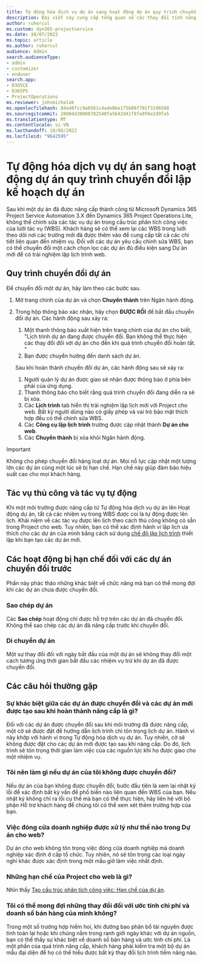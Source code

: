 ```yaml
---
title: Tự động hóa dịch vụ dự án sang hoạt động dự án quy trình chuyển đổi lập kế hoạch dự án
description: Bài viết này cung cấp tổng quan về các thay đổi tính năng đối với Microsoft Dynamics 365 Project Service Automation đến Dynamics 365 Project Operations.
author: ruhercul
ms.custom: dyn365-projectservice
ms.date: 10/07/2022
ms.topic: article
ms.author: ruhercul
audience: Admin
search.audienceType:
- admin
- customizer
- enduser
search.app:
- D365CE
- D365PS
- ProjectOperations
ms.reviewer: johnmichalak
ms.openlocfilehash: 84a40fcc9a8561c4ade0be175b08f701f3196508
ms.sourcegitcommit: 28004d38800782540fa5642d41f8fe0f6e2d9fa5
ms.translationtype: MT
ms.contentlocale: vi-VN
ms.lasthandoff: 10/08/2022
ms.locfileid: "9642595"
---
```

# <a name="project-service-automation-to-project-operations-project-scheduling-conversion-process"></a>Tự động hóa dịch vụ dự án sang hoạt động dự án quy trình chuyển đổi lập kế hoạch dự án

Sau khi một dự án đã được nâng cấp thành công từ Microsoft Dynamics 365 Project Service Automation 3.X đến Dynamics 365 Project Operations Lite, không thể chỉnh sửa các tác vụ dự án trong cấu trúc phân tích công việc của lưới tác vụ (WBS). Khách hàng sẽ có thể xem lại các WBS trong lưới theo dõi nơi các trường mới đã được thêm vào để cung cấp tất cả các chi tiết liên quan đến nhiệm vụ. Đối với các dự án yêu cầu chỉnh sửa WBS, bạn có thể chuyển đổi một cách chọn lọc các dự án đủ điều kiện sang Dự án mới để có trải nghiệm lập lịch trình web.

## <a name="project-conversion-process"></a>Quy trình chuyển đổi dự án

Để chuyển đổi một dự án, hãy làm theo các bước sau.

1. Mở trang chính của dự án và chọn **Chuyển thành** trên Ngăn hành động.
1. Trong hộp thông báo xác nhận, hãy chọn **ĐƯỢC RỒI** để bắt đầu chuyển đổi dự án. Các hành động sau xảy ra:

    1. Một thanh thông báo xuất hiện trên trang chính của dự án cho biết, "Lịch trình dự án đang được chuyển đổi. Bạn không thể thực hiện các thay đổi đối với dự án cho đến khi quá trình chuyển đổi hoàn tất. "
    1. Bạn được chuyển hướng đến danh sách dự án.

    Sau khi hoàn thành chuyển đổi dự án, các hành động sau sẽ xảy ra:

    1. Người quản lý dự án được giao sẽ nhận được thông báo ở phía bên phải của ứng dụng.
    1. Thanh thông báo cho biết rằng quá trình chuyển đổi đang diễn ra sẽ bị xóa.
    1. Các **Lịch trình** tab hiển thị trải nghiệm lập lịch mới với Project cho web. Bất kỳ người dùng nào có giấy phép và vai trò bảo mật thích hợp đều có thể chỉnh sửa WBS.
    1. Các **Công cụ lập lịch trình** trường được cập nhật thành **Dự án cho web**.
    1. Các **Chuyển thành** bị xóa khỏi Ngăn hành động.

> [!IMPORTANT]
> Không cho phép chuyển đổi hàng loạt dự án. Mọi nỗ lực cập nhật một lượng lớn các dự án cùng một lúc sẽ bị hạn chế. Hạn chế này giúp đảm bảo hiệu suất cao cho mọi khách hàng.

## <a name="manual-tasks-vs-automatic-tasks"></a>Tác vụ thủ công và tác vụ tự động

Khi một môi trường được nâng cấp từ Tự động hóa dịch vụ dự án lên Hoạt động dự án, tất cả các nhiệm vụ trong WBS được coi là tự động được lên lịch. Khái niệm về các tác vụ được lên lịch theo cách thủ công không có sẵn trong Project cho web. Tuy nhiên, bạn có thể xác định hành vi lập lịch ưa thích cho các dự án của mình bằng cách sử dụng [chế độ lập lịch trình](/project-management/scheduling-modes.md) thiết lập khi bạn tạo các dự án mới.

## <a name="restricted-operations-for-pre-conversion-projects"></a>Các hoạt động bị hạn chế đối với các dự án chuyển đổi trước

Phần này phác thảo những khác biệt về chức năng mà bạn có thể mong đợi khi các dự án chưa được chuyển đổi.

### <a name="copy-project"></a>Sao chép dự án

Các **Sao chép** hoạt động chỉ được hỗ trợ trên các dự án đã chuyển đổi. Không thể sao chép các dự án đã nâng cấp trước khi chuyển đổi.

### <a name="move-project"></a>Di chuyển dự án

Một sự thay đổi đối với ngày bắt đầu của một dự án sẽ không thay đổi một cách tương ứng thời gian bắt đầu các nhiệm vụ trừ khi dự án đã được chuyển đổi.

## <a name="frequently-asked-questions"></a>Các câu hỏi thường gặp

### <a name="what-are-the-differences-between-converted-projects-and-new-projects-that-are-created-after-the-upgrade-has-been-completed"></a>Sự khác biệt giữa các dự án được chuyển đổi và các dự án mới được tạo sau khi hoàn thành nâng cấp là gì?

Đối với các dự án được chuyển đổi sau khi môi trường đã được nâng cấp, một cờ sẽ được đặt để hướng dẫn lịch trình chỉ tôn trọng lịch dự án. Hành vi này khớp với hành vi trong Tự động hóa dịch vụ dự án. Tuy nhiên, cờ sẽ không được đặt cho các dự án mới được tạo sau khi nâng cấp. Do đó, lịch trình sẽ tôn trọng thời gian làm việc của các nguồn lực khi họ được giao cho một nhiệm vụ.

### <a name="what-should-i-do-if-my-project-fails-to-be-converted"></a>Tôi nên làm gì nếu dự án của tôi không được chuyển đổi?

Nếu dự án của bạn không được chuyển đổi, bước đầu tiên là xem lại nhật ký lỗi để xác định bất kỳ vấn đề phổ biến nào liên quan đến WBS của bạn. Nếu nhật ký không chỉ ra lỗi cụ thể mà bạn có thể thực hiện, hãy liên hệ với bộ phận Hỗ trợ khách hàng để chúng tôi có thể xem xét thêm trường hợp của bạn.

### <a name="how-are-business-closures-handled-in-project-for-the-web"></a>Việc đóng cửa doanh nghiệp được xử lý như thế nào trong Dự án cho web?

Dự án cho web không tôn trọng việc đóng cửa doanh nghiệp mà doanh nghiệp xác định ở cấp tổ chức. Tuy nhiên, nó sẽ tôn trọng các loại ngày nghỉ khác được xác định trong một mẫu giờ làm việc nhất định.

### <a name="what-are-the-limitations-of-project-for-the-web"></a>Những hạn chế của Project cho web là gì?

Nhìn thấy [Tạo cấu trúc phân tích công việc: Hạn chế của dự án](/project-management/create-wbs#project-limitations.md).

### <a name="can-i-expect-changes-to-my-cost-and-sales-estimates"></a>Tôi có thể mong đợi những thay đổi đối với ước tính chi phí và doanh số bán hàng của mình không?

Trong một số trường hợp hiếm hoi, khi đường bao phân bổ tài nguyên được tính toán lại hoặc khi chúng nằm trong ranh giới ngày khác với dự án nguồn, bạn có thể thấy sự khác biệt về doanh số bán hàng và ước tính chi phí. Là một phần của quá trình nâng cấp, khách hàng phải kiểm tra một bộ dự án mẫu đại diện để họ có thể hiểu được bất kỳ thay đổi lịch trình tiềm năng nào.
